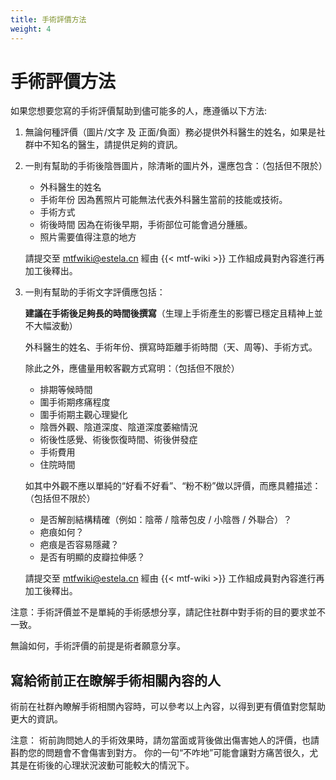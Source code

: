 ```yaml
---
title: 手術評價方法
weight: 4
---
```


# 手術評價方法

如果您想要您寫的手術評價幫助到儘可能多的人，應遵循以下方法:

1. 無論何種評價（圖片/文字 及 正面/負面）務必提供外科醫生的姓名，如果是社群中不知名的醫生，請提供足夠的資訊。

1. 一則有幫助的手術後陰唇圖片，除清晰的圖片外，還應包含：（包括但不限於）

   - 外科醫生的姓名
   - 手術年份
     因為舊照片可能無法代表外科醫生當前的技能或技術。
   - 手術方式
   - 術後時間
     因為在術後早期，手術部位可能會過分腫脹。
   - 照片需要值得注意的地方

   請提交至 <mtfwiki@estela.cn> 經由 {{< mtf-wiki >}} 工作組成員對內容進行再加工後釋出。

1. 一則有幫助的手術文字評價應包括：

   **建議在手術後足夠長的時間後撰寫**（生理上手術產生的影響已穩定且精神上並不大幅波動）

   外科醫生的姓名、手術年份、撰寫時距離手術時間（天、周等)、手術方式。

   除此之外，應儘量用較客觀方式寫明：（包括但不限於）

   - 排期等候時間
   - 圍手術期疼痛程度
   - 圍手術期主觀心理變化
   - 陰唇外觀、陰道深度、陰道深度萎縮情況
   - 術後性感覺、術後恢復時間、術後併發症
   - 手術費用
   - 住院時間

   如其中外觀不應以單純的“好看不好看”、“粉不粉”做以評價，而應具體描述：（包括但不限於）

   - 是否解剖結構精確（例如：陰蒂 / 陰蒂包皮 / 小陰唇 / 外聯合）？
   - 疤痕如何？
   - 疤痕是否容易隱藏？
   - 是否有明顯的皮瓣拉伸感？

   請提交至 <mtfwiki@estela.cn> 經由 {{< mtf-wiki >}} 工作組成員對內容進行再加工後釋出。

注意：手術評價並不是單純的手術感想分享，請記住社群中對手術的目的要求並不一致。

無論如何，手術評價的前提是術者願意分享。

## 寫給術前正在瞭解手術相關內容的人

術前在社群內瞭解手術相關內容時，可以參考以上內容，以得到更有價值對您幫助更大的資訊。

注意：
術前詢問她人的手術效果時，請勿當面或背後做出傷害她人的評價，也請斟酌您的問題會不會傷害到對方。
你的一句“不咋地”可能會讓對方痛苦很久，尤其是在術後的心理狀況波動可能較大的情況下。
